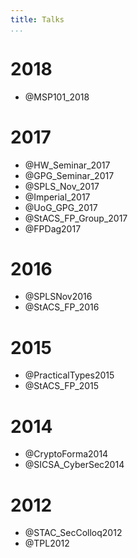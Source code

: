 ```yaml
---
title: Talks
...
```


# 2018

+ @MSP101_2018

# 2017

+ @HW_Seminar_2017
+ @GPG_Seminar_2017
+ @SPLS_Nov_2017
+ @Imperial_2017
+ @UoG_GPG_2017
+ @StACS_FP_Group_2017
+ @FPDag2017

# 2016

+ @SPLSNov2016
+ @StACS_FP_2016

# 2015

+ @PracticalTypes2015
+ @StACS_FP_2015

# 2014

+ @CryptoForma2014
+ @SICSA_CyberSec2014



# 2012

+ @STAC_SecColloq2012
+ @TPL2012
